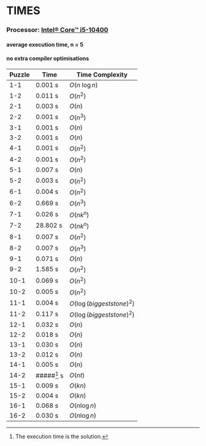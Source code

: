 # TIMES
### **Processor:** [Intel® Core™ i5-10400](https://www.intel.com/content/www/us/en/products/sku/199271/intel-core-i510400-processor-12m-cache-up-to-4-30-ghz/specifications.html)
#### average execution time, n = 5
#### no extra compiler optimisations
|Puzzle|Time|Time Complexity|
|---|---|---|
|1-1|0.001 s|$O(n\ \log{n})$|
|1-2|0.011 s|$O(n^2)$|
|2-1|0.003 s|$O(n)$|
|2-2|0.001 s|$O(n^3)$|
|3-1|0.001 s|$O(n)$|
|3-2|0.001 s|$O(n)$|
|4-1|0.001 s|$O(n^2)$|
|4-2|0.001 s|$O(n^2)$|
|5-1|0.007 s|$O(n)$|
|5-2|0.003 s|$O(n^2)$|
|6-1|0.004 s|$O(n^2)$|
|6-2|0.669 s|$O(n^3)$|
|7-1|0.026 s|$O(nk^{n})$|
|7-2|28.802 s|$O(nk^{n})$|
|8-1|0.007 s|$O(n^2)$|
|8-2|0.007 s|$O(n^3)$|
|9-1|0.071 s|$O(n)$|
|9-2|1.585 s|$O(n^2)$|
|10-1|0.069 s|$O(n^2)$|
|10-2|0.005 s|$O(n^2)$|
|11-1|0.004 s|$O(\log(biggest stone)^2)$|
|11-2|0.117 s|$O(\log(biggest stone)^2)$|
|12-1|0.032 s|$O(n)$|
|12-2|0.018 s|$O(n)$|
|13-1|0.030 s|$O(n)$|
|13-2|0.012 s|$O(n)$|
|14-1|0.005 s|$O(n)$|
|14-2|#####[^1] s|$O(nt)$| 
|15-1|0.009 s|$O(kn)$|
|15-2|0.004 s|$O(kn)$|
|16-1|0.068 s|$O(n\log{n})$|
|16-2|0.030 s|$O(n\log{n})$|

[^1]: The execution time is the solution.
